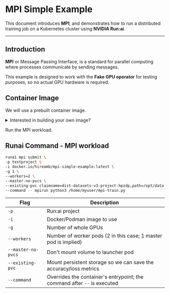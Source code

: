 # MPI Simple Example

This document introduces **MPI**, and demonstrates how to run a distributed training job on a Kubernetes cluster using **NVIDIA Run:ai**.

---

## Introduction

**MPI** or Message Passing Interface, is a standard for parallel computing where processes communicate by sending messages.

This example is designed to work with the **Fake GPU operator** for testing purposes, so no actual GPU hardware is required.

## Container Image

We will use a prebuilt container image.

<details>
<summary>Interested in building your own image?</summary>

1. Download the files in the build-image directory.
2. Optionally make modifications to the Dockerfile and/or .py file.
3. Build, tag, and push the image.
```
podman build -t my-test-image:latest --platform linux/amd64 .
podman tag localhost/my-test-image:latest docker.io/<user>/my-test-image:latest
podman push docker.io/<user>/my-test-image:latest
```
</details>

Run the MPI workload.  

## Runai Command - MPI workload
```bash
runai mpi submit \
-p testproject \
-i docker.io/hireamb/mpi-simple-example:latest \
-g 1 \
--workers=2 \
--master-no-pvcs \
--existing-pvc claimname=dist-datasets-v3-project-hpzdp,path=/opt/data \
--command -- mpirun python3 /home/myuser/mpi-train.py
```

| Flag            | Description                                                                 |
|-----------------|-----------------------------------------------------------------------------|
| `-p`            | Run:ai project                                                              |
| `-i`            | Docker/Podman image to use                                                  |
| `-g`            | Number of whole GPUs                                                        |
| `--workers`     | Number of worker pods (2 in this case; 1 master pod is implied)             |
| `--master-no-pvcs` | Don't mount volume to launcher pod                               |
| `--existing-pvc`| Mount persistent storage so we can save the accuracy/loss metrics                       |
| `--command`     | Overrides the container's entrypoint; the command after `--` is executed    |